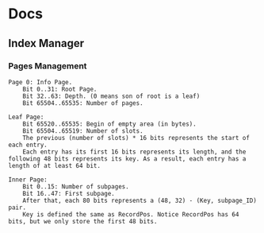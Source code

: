 # Docs

## Index Manager

### Pages Management

	Page 0: Info Page.
		Bit 0..31: Root Page.
		Bit 32..63: Depth. (0 means son of root is a leaf)
		Bit 65504..65535: Number of pages.

	Leaf Page:
		Bit 65520..65535: Begin of empty area (in bytes).
		Bit 65504..65519: Number of slots.
		The previous (number of slots) * 16 bits represents the start of each entry.
		Each entry has its first 16 bits represents its length, and the following 48 bits represents its key. As a result, each entry has a length of at least 64 bit.

	Inner Page:
		Bit 0..15: Number of subpages.
		Bit 16..47: First subpage.
		After that, each 80 bits represents a (48, 32) - (Key, subpage_ID) pair.
		Key is defined the same as RecordPos. Notice RecordPos has 64 bits, but we only store the first 48 bits.
